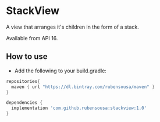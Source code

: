 # StackView
A view that arranges it's children in the form of a stack.

Available from API 16.

## How to use

- Add the following to your build.gradle:
```groovy
repositories{
  maven { url "https://dl.bintray.com/rubensousa/maven" }
}

dependencies {
  implementation 'com.github.rubensousa:stackview:1.0'
}
```
